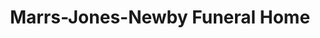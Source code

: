 ---
title: "Marrs-Jones-Newby Funeral Home"
url: /bastrop/marrs-jones-newby-funeral-home/
shop: funeral directors
---